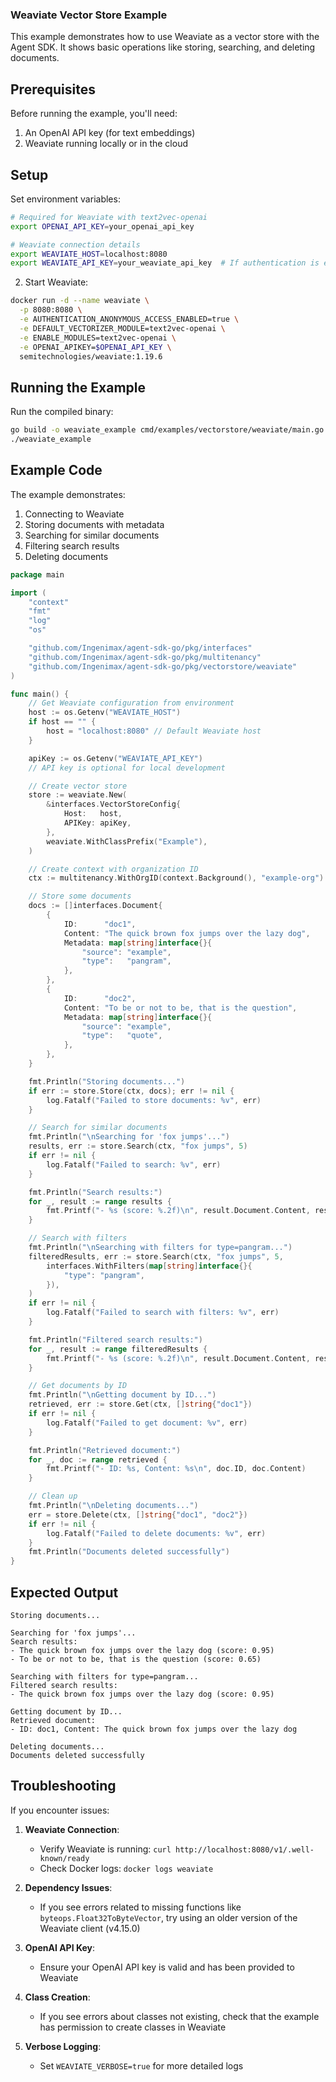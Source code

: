 ### Weaviate Vector Store Example
This example demonstrates how to use Weaviate as a vector store with the Agent SDK. It shows basic operations like storing, searching, and deleting documents.
## Prerequisites
Before running the example, you'll need:
1. An OpenAI API key (for text embeddings)
2. Weaviate running locally or in the cloud

## Setup

Set environment variables:
```bash
# Required for Weaviate with text2vec-openai
export OPENAI_API_KEY=your_openai_api_key

# Weaviate connection details
export WEAVIATE_HOST=localhost:8080
export WEAVIATE_API_KEY=your_weaviate_api_key  # If authentication is enabled
```

2. Start Weaviate:

```bash
docker run -d --name weaviate \
  -p 8080:8080 \
  -e AUTHENTICATION_ANONYMOUS_ACCESS_ENABLED=true \
  -e DEFAULT_VECTORIZER_MODULE=text2vec-openai \
  -e ENABLE_MODULES=text2vec-openai \
  -e OPENAI_APIKEY=$OPENAI_API_KEY \
  semitechnologies/weaviate:1.19.6
```

## Running the Example

Run the compiled binary:

```bash
go build -o weaviate_example cmd/examples/vectorstore/weaviate/main.go
./weaviate_example
```

## Example Code

The example demonstrates:

1. Connecting to Weaviate
2. Storing documents with metadata
3. Searching for similar documents
4. Filtering search results
5. Deleting documents

```go:cmd/examples/vectorstore/weaviate/main.go
package main

import (
	"context"
	"fmt"
	"log"
	"os"

	"github.com/Ingenimax/agent-sdk-go/pkg/interfaces"
	"github.com/Ingenimax/agent-sdk-go/pkg/multitenancy"
	"github.com/Ingenimax/agent-sdk-go/pkg/vectorstore/weaviate"
)

func main() {
	// Get Weaviate configuration from environment
	host := os.Getenv("WEAVIATE_HOST")
	if host == "" {
		host = "localhost:8080" // Default Weaviate host
	}

	apiKey := os.Getenv("WEAVIATE_API_KEY")
	// API key is optional for local development

	// Create vector store
	store := weaviate.New(
		&interfaces.VectorStoreConfig{
			Host:   host,
			APIKey: apiKey,
		},
		weaviate.WithClassPrefix("Example"),
	)

	// Create context with organization ID
	ctx := multitenancy.WithOrgID(context.Background(), "example-org")

	// Store some documents
	docs := []interfaces.Document{
		{
			ID:      "doc1",
			Content: "The quick brown fox jumps over the lazy dog",
			Metadata: map[string]interface{}{
				"source": "example",
				"type":   "pangram",
			},
		},
		{
			ID:      "doc2",
			Content: "To be or not to be, that is the question",
			Metadata: map[string]interface{}{
				"source": "example",
				"type":   "quote",
			},
		},
	}

	fmt.Println("Storing documents...")
	if err := store.Store(ctx, docs); err != nil {
		log.Fatalf("Failed to store documents: %v", err)
	}

	// Search for similar documents
	fmt.Println("\nSearching for 'fox jumps'...")
	results, err := store.Search(ctx, "fox jumps", 5)
	if err != nil {
		log.Fatalf("Failed to search: %v", err)
	}

	fmt.Println("Search results:")
	for _, result := range results {
		fmt.Printf("- %s (score: %.2f)\n", result.Document.Content, result.Score)
	}

	// Search with filters
	fmt.Println("\nSearching with filters for type=pangram...")
	filteredResults, err := store.Search(ctx, "fox jumps", 5,
		interfaces.WithFilters(map[string]interface{}{
			"type": "pangram",
		}),
	)
	if err != nil {
		log.Fatalf("Failed to search with filters: %v", err)
	}

	fmt.Println("Filtered search results:")
	for _, result := range filteredResults {
		fmt.Printf("- %s (score: %.2f)\n", result.Document.Content, result.Score)
	}

	// Get documents by ID
	fmt.Println("\nGetting document by ID...")
	retrieved, err := store.Get(ctx, []string{"doc1"})
	if err != nil {
		log.Fatalf("Failed to get document: %v", err)
	}

	fmt.Println("Retrieved document:")
	for _, doc := range retrieved {
		fmt.Printf("- ID: %s, Content: %s\n", doc.ID, doc.Content)
	}

	// Clean up
	fmt.Println("\nDeleting documents...")
	err = store.Delete(ctx, []string{"doc1", "doc2"})
	if err != nil {
		log.Fatalf("Failed to delete documents: %v", err)
	}
	fmt.Println("Documents deleted successfully")
}
```

## Expected Output

```
Storing documents...

Searching for 'fox jumps'...
Search results:
- The quick brown fox jumps over the lazy dog (score: 0.95)
- To be or not to be, that is the question (score: 0.65)

Searching with filters for type=pangram...
Filtered search results:
- The quick brown fox jumps over the lazy dog (score: 0.95)

Getting document by ID...
Retrieved document:
- ID: doc1, Content: The quick brown fox jumps over the lazy dog

Deleting documents...
Documents deleted successfully
```

## Troubleshooting

If you encounter issues:

1. **Weaviate Connection**:
   - Verify Weaviate is running: `curl http://localhost:8080/v1/.well-known/ready`
   - Check Docker logs: `docker logs weaviate`

2. **Dependency Issues**:
   - If you see errors related to missing functions like `byteops.Float32ToByteVector`, try using an older version of the Weaviate client (v4.15.0)

3. **OpenAI API Key**:
   - Ensure your OpenAI API key is valid and has been provided to Weaviate

4. **Class Creation**:
   - If you see errors about classes not existing, check that the example has permission to create classes in Weaviate

5. **Verbose Logging**:
   - Set `WEAVIATE_VERBOSE=true` for more detailed logs